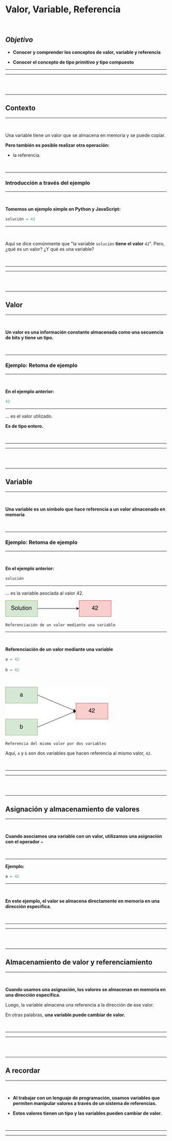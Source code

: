 # **Valor, Variable, Referencia**

<br>

## **_Objetivo_**

- **Conocer y comprender los conceptos de valor, variable y referencia**

- **Conocer el concepto de tipo primitivo y tipo compuesto**

---

---

<br>

<br>

---

## **Contexto**

---

<br>

Una variable tiene un valor que se almacena en memoria y se puede copiar.

**Pero también es posible realizar otra operación:**

- la referencia.

<br>

---

### **Introducción a través del ejemplo**

---

<br>

**Tomemos un ejemplo simple en Python y JavaScript:**

```Python
solución = 42
```

---

<br>

Aquí se dice comúnmente que "la variable `solución` **tiene el valor** `42`". Pero, ¿qué es un valor? ¿Y qué es una variable?

<br>

---

---

<br>

<br>

---

## **Valor**

---

<br>

**Un valor es una información constante almacenada como una secuencia de bits y tiene un tipo.**

<br>

---

### **Ejemplo: Retoma de ejemplo**

---

<br>

**En el ejemplo anterior:**

```Python
42
```

---

... es el valor utilizado.

**Es de tipo entero.**

<br>

---

---

<br>

<br>

---

## **Variable**

---

<br>

**Una variable es un símbolo que hace referencia a un valor almacenado en memoria**

<br>

---

### **Ejemplo: Retoma de ejemplo**

---

<br>

**En el ejemplo anterior:**

```Python
solución
```

---

... es la variable asociada al valor 42.

![variable Solucion contiene valor 42](./02-Valor-Variable-Referencia/img/ref_simple.jpg)

```
Referenciación de un valor mediante una variable
```

---

<br>

**Referenciación de un valor mediante una variable**

```Python
a = 42

b = 42
```

<br>

![referenciamiento doble](./02-Valor-Variable-Referencia/img/ref_double.jpg)

```
Referencia del mismo valor por dos variables
```

Aquí, `a` y `b` son dos variables que hacen referencia al mismo valor, `42`.

<br>

---

---

<br>

<br>

---

## **Asignación y almacenamiento de valores**

---

<br>

**Cuando asociamos una variable con un valor, utilizamos una asignación con el operador** `=`

<br>

---

**Ejemplo:**

```Python
a = 42
```

---

<br>

**En este ejemplo, el valor se almacena directamente en memoria en una dirección específica.**

<br>

---

---

<br>

<br>

---

## **Almacenamiento de valor y referenciamiento**

---

<br>

**Cuando usamos una asignación, los valores se almacenan en memoria en una dirección específica.**

Luego, la variable almacena una referencia a la dirección de ese valor.

En otras palabras, **una variable puede cambiar de valor.**

<br>

---

---

<br>

<br>

---

## **A recordar**

---

<br>

- **Al trabajar con un lenguaje de programación, usamos variables que permiten manipular valores a través de un sistema de referencias.**

- **Estos valores tienen un tipo y las variables pueden cambiar de valor.**

<br>

---

---